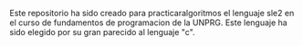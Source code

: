 Este repositorio ha sido creado para practicaralgoritmos el lenguaje sle2 en el curso de fundamentos de programacion de la UNPRG.
Este lenguaje ha sido elegido por su gran parecido al lenguaje "c".
